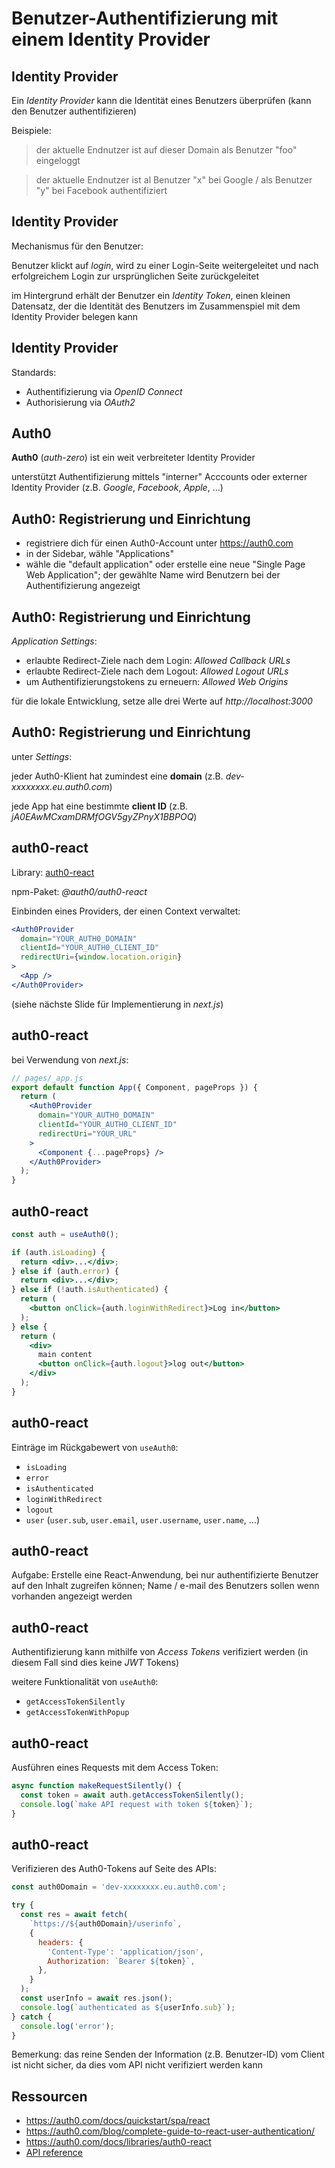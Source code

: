 # Benutzer-Authentifizierung mit einem Identity Provider

<!--
related sections in:
- react-advanced
- node-and-express-intermediate
-->

## Identity Provider

Ein _Identity Provider_ kann die Identität eines Benutzers überprüfen (kann den Benutzer authentifizieren)

Beispiele:

> der aktuelle Endnutzer ist auf dieser Domain als Benutzer "foo" eingeloggt

> der aktuelle Endnutzer ist al Benutzer "x" bei Google / als Benutzer "y" bei Facebook authentifiziert

## Identity Provider

Mechanismus für den Benutzer:

Benutzer klickt auf _login_, wird zu einer Login-Seite weitergeleitet und nach erfolgreichem Login zur ursprünglichen Seite zurückgeleitet

im Hintergrund erhält der Benutzer ein _Identity Token_, einen kleinen Datensatz, der die Identität des Benutzers im Zusammenspiel mit dem Identity Provider belegen kann

## Identity Provider

Standards:

- Authentifizierung via _OpenID Connect_
- Authorisierung via _OAuth2_

## Auth0

**Auth0** (_auth-zero_) ist ein weit verbreiteter Identity Provider

unterstützt Authentifizierung mittels "interner" Acccounts oder externer Identity Provider (z.B. _Google_, _Facebook_, _Apple_, ...)

## Auth0: Registrierung und Einrichtung

- registriere dich für einen Auth0-Account unter <https://auth0.com>
- in der Sidebar, wähle "Applications"
- wähle die "default application" oder erstelle eine neue "Single Page Web Application"; der gewählte Name wird Benutzern bei der Authentifizierung angezeigt

<!--
registration details:
select region: EU / US / AU
select account type: personal / company
-->

## Auth0: Registrierung und Einrichtung

_Application Settings_:

- erlaubte Redirect-Ziele nach dem Login: _Allowed Callback URLs_
- erlaubte Redirect-Ziele nach dem Logout: _Allowed Logout URLs_
- um Authentifizierungstokens zu erneuern: _Allowed Web Origins_

für die lokale Entwicklung, setze alle drei Werte auf _http://localhost:3000_

## Auth0: Registrierung und Einrichtung

unter _Settings_:

jeder Auth0-Klient hat zumindest eine **domain** (z.B. _dev-xxxxxxxx.eu.auth0.com_)

jede App hat eine bestimmte **client ID** (z.B. _jA0EAwMCxamDRMfOGV5gyZPnyX1BBPOQ_)

## auth0-react

Library: [auth0-react](https://github.com/auth0/auth0-react/)

npm-Paket: _@auth0/auth0-react_

Einbinden eines Providers, der einen Context verwaltet:

```jsx
<Auth0Provider
  domain="YOUR_AUTH0_DOMAIN"
  clientId="YOUR_AUTH0_CLIENT_ID"
  redirectUri={window.location.origin}
>
  <App />
</Auth0Provider>
```

(siehe nächste Slide für Implementierung in _next.js_)

## auth0-react

bei Verwendung von _next.js_:

```jsx
// pages/_app.js
export default function App({ Component, pageProps }) {
  return (
    <Auth0Provider
      domain="YOUR_AUTH0_DOMAIN"
      clientId="YOUR_AUTH0_CLIENT_ID"
      redirectUri="YOUR_URL"
    >
      <Component {...pageProps} />
    </Auth0Provider>
  );
}
```

## auth0-react

```jsx
const auth = useAuth0();

if (auth.isLoading) {
  return <div>...</div>;
} else if (auth.error) {
  return <div>...</div>;
} else if (!auth.isAuthenticated) {
  return (
    <button onClick={auth.loginWithRedirect}>Log in</button>
  );
} else {
  return (
    <div>
      main content
      <button onClick={auth.logout}>log out</button>
    </div>
  );
}
```

## auth0-react

Einträge im Rückgabewert von `useAuth0`:

- `isLoading`
- `error`
- `isAuthenticated`
- `loginWithRedirect`
- `logout`
- `user` (`user.sub`, `user.email`, `user.username`, `user.name`, ...)

## auth0-react

Aufgabe: Erstelle eine React-Anwendung, bei nur authentifizierte Benutzer auf den Inhalt zugreifen können; Name / e-mail des Benutzers sollen wenn vorhanden angezeigt werden

## auth0-react

Authentifizierung kann mithilfe von _Access Tokens_ verifiziert werden (in diesem Fall sind dies keine _JWT_ Tokens)

weitere Funktionalität von `useAuth0`:

- `getAccessTokenSilently`
- `getAccessTokenWithPopup`

## auth0-react

Ausführen eines Requests mit dem Access Token:

```js
async function makeRequestSilently() {
  const token = await auth.getAccessTokenSilently();
  console.log(`make API request with token ${token}`);
}
```

## auth0-react

Verifizieren des Auth0-Tokens auf Seite des APIs:

```js
const auth0Domain = 'dev-xxxxxxxx.eu.auth0.com';

try {
  const res = await fetch(
    `https://${auth0Domain}/userinfo`,
    {
      headers: {
        'Content-Type': 'application/json',
        Authorization: `Bearer ${token}`,
      },
    }
  );
  const userInfo = await res.json();
  console.log(`authenticated as ${userInfo.sub}`);
} catch {
  console.log('error');
}
```

Bemerkung: das reine Senden der Information (z.B. Benutzer-ID) vom Client ist nicht sicher, da dies vom API nicht verifiziert werden kann

## Ressourcen

- <https://auth0.com/docs/quickstart/spa/react>
- <https://auth0.com/blog/complete-guide-to-react-user-authentication/>
- <https://auth0.com/docs/libraries/auth0-react>
- [API reference](https://auth0.github.io/auth0-react/)

<!--
examples of hooks that handle authentication:

- https://usehooks.com/useAuth/
- https://medium.com/hackernoon/learn-react-hooks-by-building-an-auth-based-to-do-app-c2d143928b0b
-->
